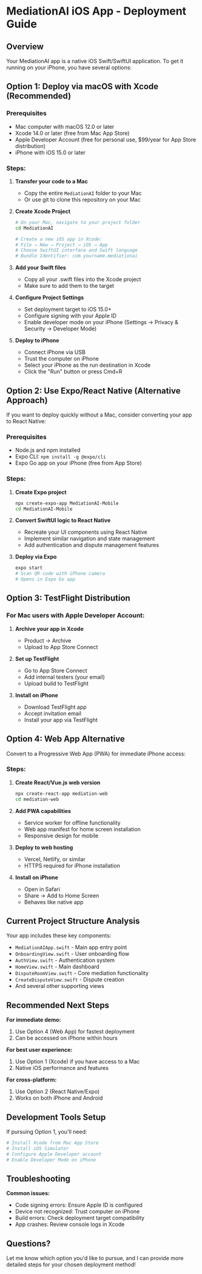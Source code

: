 # MediationAI iOS App - Deployment Guide

## Overview
Your MediationAI app is a native iOS Swift/SwiftUI application. To get it running on your iPhone, you have several options:

## Option 1: Deploy via macOS with Xcode (Recommended)

### Prerequisites
- Mac computer with macOS 12.0 or later
- Xcode 14.0 or later (free from Mac App Store)
- Apple Developer Account (free for personal use, $99/year for App Store distribution)
- iPhone with iOS 15.0 or later

### Steps:

1. **Transfer your code to a Mac**
   - Copy the entire `MediationAI` folder to your Mac
   - Or use git to clone this repository on your Mac

2. **Create Xcode Project**
   ```bash
   # On your Mac, navigate to your project folder
   cd MediationAI
   
   # Create a new iOS app in Xcode:
   # File → New → Project → iOS → App
   # Choose SwiftUI interface and Swift language
   # Bundle Identifier: com.yourname.mediationai
   ```

3. **Add your Swift files**
   - Copy all your .swift files into the Xcode project
   - Make sure to add them to the target

4. **Configure Project Settings**
   - Set deployment target to iOS 15.0+
   - Configure signing with your Apple ID
   - Enable developer mode on your iPhone (Settings → Privacy & Security → Developer Mode)

5. **Deploy to iPhone**
   - Connect iPhone via USB
   - Trust the computer on iPhone
   - Select your iPhone as the run destination in Xcode
   - Click the "Run" button or press Cmd+R

## Option 2: Use Expo/React Native (Alternative Approach)

If you want to deploy quickly without a Mac, consider converting your app to React Native:

### Prerequisites
- Node.js and npm installed
- Expo CLI: `npm install -g @expo/cli`
- Expo Go app on your iPhone (free from App Store)

### Steps:
1. **Create Expo project**
   ```bash
   npx create-expo-app MediationAI-Mobile
   cd MediationAI-Mobile
   ```

2. **Convert SwiftUI logic to React Native**
   - Recreate your UI components using React Native
   - Implement similar navigation and state management
   - Add authentication and dispute management features

3. **Deploy via Expo**
   ```bash
   expo start
   # Scan QR code with iPhone camera
   # Opens in Expo Go app
   ```

## Option 3: TestFlight Distribution

### For Mac users with Apple Developer Account:

1. **Archive your app in Xcode**
   - Product → Archive
   - Upload to App Store Connect

2. **Set up TestFlight**
   - Go to App Store Connect
   - Add internal testers (your email)
   - Upload build to TestFlight

3. **Install on iPhone**
   - Download TestFlight app
   - Accept invitation email
   - Install your app via TestFlight

## Option 4: Web App Alternative

Convert to a Progressive Web App (PWA) for immediate iPhone access:

### Steps:
1. **Create React/Vue.js web version**
   ```bash
   npx create-react-app mediation-web
   cd mediation-web
   ```

2. **Add PWA capabilities**
   - Service worker for offline functionality
   - Web app manifest for home screen installation
   - Responsive design for mobile

3. **Deploy to web hosting**
   - Vercel, Netlify, or similar
   - HTTPS required for iPhone installation

4. **Install on iPhone**
   - Open in Safari
   - Share → Add to Home Screen
   - Behaves like native app

## Current Project Structure Analysis

Your app includes these key components:
- `MediationAIApp.swift` - Main app entry point
- `OnboardingView.swift` - User onboarding flow
- `AuthView.swift` - Authentication system
- `HomeView.swift` - Main dashboard
- `DisputeRoomView.swift` - Core mediation functionality
- `CreateDisputeView.swift` - Dispute creation
- And several other supporting views

## Recommended Next Steps

**For immediate demo:**
1. Use Option 4 (Web App) for fastest deployment
2. Can be accessed on iPhone within hours

**For best user experience:**
1. Use Option 1 (Xcode) if you have access to a Mac
2. Native iOS performance and features

**For cross-platform:**
1. Use Option 2 (React Native/Expo)
2. Works on both iPhone and Android

## Development Tools Setup

If pursuing Option 1, you'll need:
```bash
# Install Xcode from Mac App Store
# Install iOS Simulator
# Configure Apple Developer account
# Enable Developer Mode on iPhone
```

## Troubleshooting

**Common issues:**
- Code signing errors: Ensure Apple ID is configured
- Device not recognized: Trust computer on iPhone
- Build errors: Check deployment target compatibility
- App crashes: Review console logs in Xcode

## Questions?

Let me know which option you'd like to pursue, and I can provide more detailed steps for your chosen deployment method!